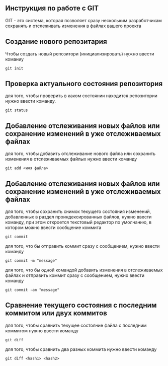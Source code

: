 ## Инструкция по работе с GIT

GIT - это система, которая позволяет сразу нескольким разработчикам сохранять и отслеживать изменения в файлах вашего проекта

## Создание нового репозитария

Чтобы создать новый репозитори (инициализировать) нужно ввести команиу

    git init

## Проверка актуального состояния репозитория

для того, чтобы проверить в каком состоянии находится репозитории нужно ввести команду.

    git status

## Добавление отслеживания новых файлов или сохранение изменений в уже отслеживаемых файлах

для того, чтобы добавить отслеживание нового файла или сохранить изменения в отслеживаемых файлых нужно ввести команду

    git add <имя файла>

## Добавление отслеживания новых файлов или сохранение изменений в уже отслеживаемых файлах

для того, чтобы сохранить снимок текущего состояния изменений, добавленных в раздел проиндексированных файлов, нужно ввести команду, при этом откроется текстовый редактор по умолчанию, в котором можно ввести сообщение коммита 

    git commit

для того, что бы отправить коммит сразу с сообщением, нужно ввести команду

    git commit -m "message"

для того, что бы одной командой добавить изменения в отслеживаемых файлах и отправить коммит сразу с сообщением, нужно ввести команду

    git commit -am "message"

## Сравнение текущего состояния с последним коммитом или двух коммитов

для того, чтобы сравнить текущее состояние файла с последним коммитом нужно ввести команду 

    git diff

для того, чтобы сравнить два разных коммита нужно ввести команду

    git diff <hash1> <hash2>